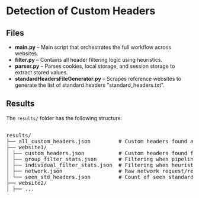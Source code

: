 # Detection of Custom Headers

## Files

- **main.py** – Main script that orchestrates the full workflow across websites.
- **filter.py** – Contains all header filtering logic using heuristics.
- **parser.py** – Parses cookies, local storage, and session storage to extract stored values.
- **standardHeadersFileGenerator.py** – Scrapes reference websites to generate the list of standard headers "standard_headers.txt".

## Results

The `results/` folder has the following structure:

<pre> 
results/ 
├── all_custom_headers.json         # Custom headers found across all websites 
├── website1/ 
│ ├── custom_headers.json           # Custom headers found for this website 
│ ├── group_filter_stats.json       # Filtering when pipeline applied
│ ├── individual_filter_stats.json  # Filtering when heuristics applied individually
│ ├── network.json                  # Raw network request/response events 
│ └── seen_std_headers.json         # Count of seen standard headers 
├── website2/ 
│ ├── ... </pre>